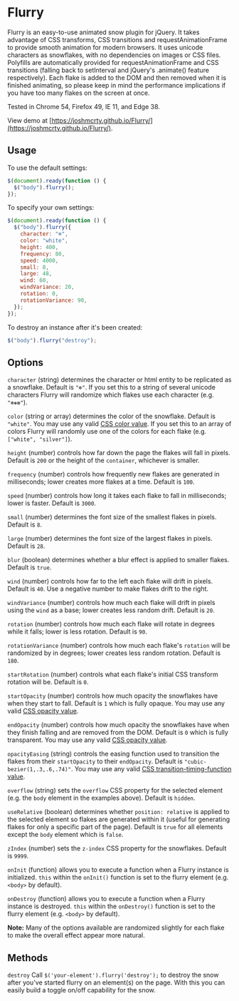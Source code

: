 # Flurry

Flurry is an easy-to-use animated snow plugin for jQuery. It takes advantage of CSS transforms, CSS transitions and requestAnimationFrame to provide smooth animation for modern browsers. It uses unicode characters as snowflakes, with no dependencies on images or CSS files. Polyfills are automatically provided for requestAnimationFrame and CSS transitions (falling back to setInterval and jQuery's .animate() feature respectively). Each flake is added to the DOM and then removed when it is finished animating, so please keep in mind the performance implications if you have too many flakes on the screen at once.

Tested in Chrome 54, Firefox 49, IE 11, and Edge 38.

View demo at [https://joshmcrty.github.io/Flurry/](https://joshmcrty.github.io/Flurry/).

## Usage

To use the default settings:

```javascript
$(document).ready(function () {
  $("body").flurry();
});
```

To specify your own settings:

```javascript
$(document).ready(function () {
  $("body").flurry({
    character: "❄",
    color: "white",
    height: 400,
    frequency: 80,
    speed: 4000,
    small: 8,
    large: 48,
    wind: 60,
    windVariance: 20,
    rotation: 0,
    rotationVariance: 90,
  });
});
```

To destroy an instance after it's been created:

```javascript
$("body").flurry("destroy");
```

## Options

`character` (string) determines the character or html entity to be replicated as a snowflake. Default is `"❄"`. If you set this to a string of several unicode characters Flurry will randomize which flakes use each character (e.g. `"❄❅❆"`).

`color` (string or array) determines the color of the snowflake. Default is `"white"`. You may use any valid [CSS color value](https://developer.mozilla.org/en-US/docs/Web/CSS/color_value). If you set this to an array of colors Flurry will randomly use one of the colors for each flake (e.g. `["white", "silver"]`).

`height` (number) controls how far down the page the flakes will fall in pixels. Default is `200` or the height of the `container`, whichever is smaller.

`frequency` (number) controls how frequently new flakes are generated in milliseconds; lower creates more flakes at a time. Default is `100`.

`speed` (number) controls how long it takes each flake to fall in milliseconds; lower is faster. Default is `3000`.

`small` (number) determines the font size of the smallest flakes in pixels. Default is `8`.

`large` (number) determines the font size of the largest flakes in pixels. Default is `28`.

`blur` (boolean) determines whether a blur effect is applied to smaller flakes. Default is `true`.

`wind` (number) controls how far to the left each flake will drift in pixels. Default is `40`. Use a negative number to make flakes drift to the right.

`windVariance` (number) controls how much each flake will drift in pixels using the `wind` as a base; lower creates less random drift. Default is `20`.

`rotation` (number) controls how much each flake will rotate in degrees while it falls; lower is less rotation. Default is `90`.

`rotationVariance` (number) controls how much each flake's `rotation` will be randomized by in degrees; lower creates less random rotation. Default is `180`.

`startRotation` (number) controls what each flake's initial CSS transform rotation will be. Default is `0`.

`startOpacity` (number) controls how much opacity the snowflakes have when they start to fall. Default is `1` which is fully opaque. You may use any valid [CSS opacity value](https://developer.mozilla.org/en-US/docs/Web/CSS/opacity).

`endOpacity` (number) controls how much opacity the snowflakes have when they finish falling and are removed from the DOM. Default is `0` which is fully transparent. You may use any valid [CSS opacity value](https://developer.mozilla.org/en-US/docs/Web/CSS/opacity).

`opacityEasing` (string) controls the easing function used to transition the flakes from their `startOpacity` to their `endOpacity`. Default is `"cubic-bezier(1,.3,.6,.74)"`. You may use any valid [CSS transition-timing-function value](https://developer.mozilla.org/en-US/docs/Web/CSS/transition-timing-function).

`overflow` (string) sets the `overflow` CSS property for the selected element (e.g. the `body` element in the examples above). Default is `hidden`.

`useRelative` (boolean) determines whether `position: relative` is applied to the selected element so flakes are generated within it (useful for generating flakes for only a specific part of the page). Default is `true` for all elements except the `body` element which is `false`.

`zIndex` (number) sets the `z-index` CSS property for the snowflakes. Default is `9999`.

`onInit` (function) allows you to execute a function when a Flurry instance is initialized. `this` within the `onInit()` function is set to the flurry element (e.g. `<body>` by default).

`onDestroy` (function) allows you to execute a function when a Flurry instance is destroyed. `this` within the `onDestroy()` function is set to the flurry element (e.g. `<body>` by default).

**Note:** Many of the options available are randomized slightly for each flake to make the overall effect appear more natural.

## Methods

`destroy` Call `$('your-element').flurry('destroy');` to destroy the snow after you've started flurry on an element(s) on the page. With this you can easily build a toggle on/off capability for the snow.
